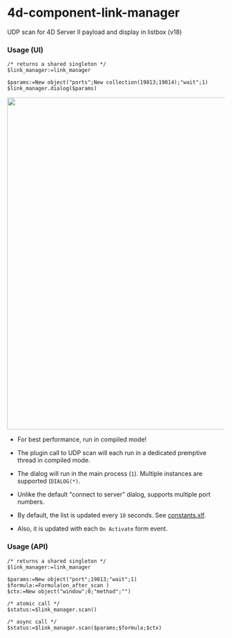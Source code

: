 # 4d-component-link-manager
UDP scan for 4D Server II payload and display in listbox (v18)

### Usage (UI)

```
/* returns a shared singleton */
$link_manager:=link_manager 

$params:=New object("ports";New collection(19813;19814);"wait";1)
$link_manager.dialog($params)
```

<img width="767" alt="" src="https://user-images.githubusercontent.com/1725068/82210630-620efb00-994a-11ea-9706-2413cca826a2.png">

* For best performance, run in compiled mode!

* The plugin call to UDP scan will each run in a dedicated premptive thread in compiled mode.

* The dialog will run in the main process (``1``). Multiple instances are supported (``DIALOG(*)``.

* Unlike the default "connect to server" dialog, supports multiple port numbers.

* By default, the list is updated every ``10`` seconds. See [constants.xlf](https://github.com/miyako/4d-component-link-manager/blob/master/link_manager/Resources/constants.xlf).

* Also, it is updated with each ``On Activate`` form event.

### Usage (API)

```
/* returns a shared singleton */
$link_manager:=link_manager 

$params:=New object("port";19813;"wait";1)
$formula:=Formula(on_after_scan )
$ctx:=New object("window";0;"method";"")

/* atomic call */
$status:=$link_manager.scan()

/* async call */
$status:=$link_manager.scan($params;$formula;$ctx)
```
